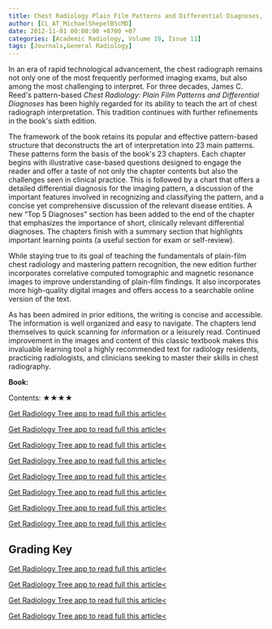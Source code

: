 ```yaml
---
title: Chest Radiology Plain Film Patterns and Differential Diagnoses, Sixth Edition
author: [CL_AT_MichaelShepelBScMD]
date: 2012-11-01 00:00:00 +0700 +07
categories: [Academic Radiology, Volume 19, Issue 11]
tags: [Journals,General Radiology]
---
```

In an era of rapid technological advancement, the chest radiograph remains not only one of the most frequently performed imaging exams, but also among the most challenging to interpret. For three decades, James C. Reed's pattern-based _Chest Radiology: Plain Film Patterns and Differential Diagnoses_ has been highly regarded for its ability to teach the art of chest radiograph interpretation. This tradition continues with further refinements in the book's sixth edition.

The framework of the book retains its popular and effective pattern-based structure that deconstructs the art of interpretation into 23 main patterns. These patterns form the basis of the book's 23 chapters. Each chapter begins with illustrative case-based questions designed to engage the reader and offer a taste of not only the chapter contents but also the challenges seen in clinical practice. This is followed by a chart that offers a detailed differential diagnosis for the imaging pattern, a discussion of the important features involved in recognizing and classifying the pattern, and a concise yet comprehensive discussion of the relevant disease entities. A new “Top 5 Diagnoses” section has been added to the end of the chapter that emphasizes the importance of short, clinically relevant differential diagnoses. The chapters finish with a summary section that highlights important learning points (a useful section for exam or self-review).

While staying true to its goal of teaching the fundamentals of plain-film chest radiology and mastering pattern recognition, the new edition further incorporates correlative computed tomographic and magnetic resonance images to improve understanding of plain-film findings. It also incorporates more high-quality digital images and offers access to a searchable online version of the text.

As has been admired in prior editions, the writing is concise and accessible. The information is well organized and easy to navigate. The chapters lend themselves to quick scanning for information or a leisurely read. Continued improvement in the images and content of this classic textbook makes this invaluable learning tool a highly recommended text for radiology residents, practicing radiologists, and clinicians seeking to master their skills in chest radiography.

**Book:**

Contents: ★★★★

[Get Radiology Tree app to read full this article<](https://clinicalpub.com/app)

[Get Radiology Tree app to read full this article<](https://clinicalpub.com/app)

[Get Radiology Tree app to read full this article<](https://clinicalpub.com/app)

[Get Radiology Tree app to read full this article<](https://clinicalpub.com/app)

[Get Radiology Tree app to read full this article<](https://clinicalpub.com/app)

[Get Radiology Tree app to read full this article<](https://clinicalpub.com/app)

[Get Radiology Tree app to read full this article<](https://clinicalpub.com/app)

[Get Radiology Tree app to read full this article<](https://clinicalpub.com/app)

## Grading Key

[Get Radiology Tree app to read full this article<](https://clinicalpub.com/app)

[Get Radiology Tree app to read full this article<](https://clinicalpub.com/app)

[Get Radiology Tree app to read full this article<](https://clinicalpub.com/app)

[Get Radiology Tree app to read full this article<](https://clinicalpub.com/app)